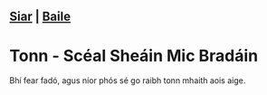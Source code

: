 [Siar](../liosta_fcl.xml) | [Baile](/index.html)
------------------
# Tonn - Scéal Sheáin Mic Bradáin

Bhí fear fadó, agus níor phós sé go raibh tonn mhaith aois aige.


